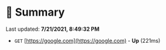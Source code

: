 # 📖 Summary
Last updated: **7/21/2021, 8:49:32 PM**

- `GET` [https://google.com](https://google.com) - **Up** (221ms)
